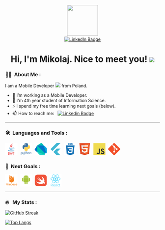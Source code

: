 <div id="header" align="center">
  <img src="https://media0.giphy.com/media/xBTSwCTFkgfcdTjHMz/giphy.gif?cid=ecf05e47b1wcv5qyj1irr5ur5ldkjnevhzou6plqz10w9umu&rid=giphy.gif" width="100" height="100"/>
    <div id="badges">
      <a href="https://www.linkedin.com/in/miko%C5%82aj-migacz-1111951ba/">
        <img src="https://img.shields.io/badge/LinkedIn-blue?style=for-the-badge&logo=linkedin&logoColor=white" alt="LinkedIn Badge"/>
       </a>
      <h1>
         Hi, I'm Mikolaj. Nice to meet you!
         <img src="https://media.giphy.com/media/hvRJCLFzcasrR4ia7z/giphy.gif" width="30px"/>
      </h1>
    </div>
</div>

### :man_technologist: &nbsp;About Me :

I am a Mobile Developer <img src="https://media.giphy.com/media/WUlplcMpOCEmTGBtBW/giphy.gif" width="30"> from Poland.

- 🔭 I’m working as a Mobile Developer.
- 🌱 I'm 4th year student of Information Science.
- ⚡ I spend my free time learning next goals (below).
- 📫 How to reach me: &nbsp; [![Linkedin Badge](https://img.shields.io/badge/-mikolajmigacz-blue?style=flat&logo=Linkedin&logoColor=white)](https://www.linkedin.com/in/miko%C5%82aj-migacz-1111951ba/)

---

### 🛠 &nbsp;Languages and Tools :

<p>
<img src="https://github.com/devicons/devicon/blob/master/icons/java/java-original-wordmark.svg" title="Java" alt="Java" width="40" height="40"/>&nbsp;
<img src="https://github.com/devicons/devicon/blob/master/icons/python/python-original-wordmark.svg" title="Python" **alt="Python" width="40" height="40"/>&nbsp;
<img src="https://github.com/devicons/devicon/blob/master/icons/dart/dart-original.svg" title="Dart" alt="Dart" width="40" height="40"/>&nbsp;
<img src="https://github.com/devicons/devicon/blob/master/icons/flutter/flutter-plain.svg" title="Flutter" alt="Flutter" width="40" height="40"/>&nbsp;
<img src="https://github.com/devicons/devicon/blob/master/icons/css3/css3-plain-wordmark.svg"  title="CSS3" alt="CSS" width="40" height="40"/>&nbsp;
<img src="https://github.com/devicons/devicon/blob/master/icons/html5/html5-original.svg" title="HTML5" alt="HTML" width="40" height="40"/>&nbsp;
<img src="https://github.com/devicons/devicon/blob/master/icons/javascript/javascript-original.svg" title="JavaScript" alt="JavaScript" width="40" height="40"/>&nbsp;
<img src="https://github.com/devicons/devicon/blob/master/icons/git/git-original.svg" title="Git" **alt="Git" width="40" height="40"/>&nbsp;

### 🎯 &nbsp;Next Goals :

<img src="https://github.com/devicons/devicon/blob/master/icons/firebase/firebase-plain-wordmark.svg" title="Firebase" alt="Firebase" width="40" height="40"/>&nbsp;
<img src="https://github.com/devicons/devicon/blob/master/icons/android/android-original-wordmark.svg" title="Android" alt="Android" width="40" height="40"/>&nbsp;
<img src="https://github.com/devicons/devicon/blob/master/icons/swift/swift-original.svg" title="Swift" alt="Swift" width="40" height="40"/>&nbsp;
<img src="https://github.com/devicons/devicon/blob/master/icons/react/react-original-wordmark.svg" title="React" alt="React" width="40" height="40"/>&nbsp;
</p>


---

### 🔥 &nbsp; My Stats :
[![GitHub Streak](http://github-readme-streak-stats.herokuapp.com?user=mikolajmigacz&theme=dark&background=000000)](https://git.io/streak-stats)

[![Top Langs](https://github-readme-stats.vercel.app/api/top-langs/?username=mikolajmigacz&layout=compact&theme=vision-friendly-dark)](https://github.com/anuraghazra/github-readme-stats)
